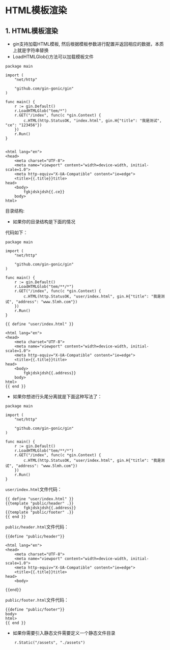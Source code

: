 # HTML模板渲染

## 1. HTML模板渲染 <a id="html&#x6A21;&#x677F;&#x6E32;&#x67D3;"></a>

* gin支持加载HTML模板, 然后根据模板参数进行配置并返回相应的数据，本质上就是字符串替换
* LoadHTMLGlob\(\)方法可以加载模板文件

```text
package main

import (
    "net/http"

    "github.com/gin-gonic/gin"
)

func main() {
    r := gin.Default()
    r.LoadHTMLGlob("tem/*")
    r.GET("/index", func(c *gin.Context) {
        c.HTML(http.StatusOK, "index.html", gin.H{"title": "我是测试", "ce": "123456"})
    })
    r.Run()
}
```

```text

<html lang="en">
<head>
    <meta charset="UTF-8">
    <meta name="viewport" content="width=device-width, initial-scale=1.0">
    <meta http-equiv="X-UA-Compatible" content="ie=edge">
    <title>{{.title}}title>
head>
    <body>
        fgkjdskjdsh{{.ce}}
    body>
html>
```

目录结构:

* 如果你的目录结构是下面的情况

代码如下：

```text
package main

import (
    "net/http"

    "github.com/gin-gonic/gin"
)

func main() {
    r := gin.Default()
    r.LoadHTMLGlob("tem/**/*")
    r.GET("/index", func(c *gin.Context) {
        c.HTML(http.StatusOK, "user/index.html", gin.H{"title": "我是测试", "address": "www.5lmh.com"})
    })
    r.Run()
}
```

```text
{{ define "user/index.html" }}

<html lang="en">
<head>
    <meta charset="UTF-8">
    <meta name="viewport" content="width=device-width, initial-scale=1.0">
    <meta http-equiv="X-UA-Compatible" content="ie=edge">
    <title>{{.title}}title>
head>
    <body>
        fgkjdskjdsh{{.address}}
    body>
html>
{{ end }}
```

* 如果你想进行头尾分离就是下面这种写法了：

```text
package main

import (
    "net/http"

    "github.com/gin-gonic/gin"
)

func main() {
    r := gin.Default()
    r.LoadHTMLGlob("tem/**/*")
    r.GET("/index", func(c *gin.Context) {
        c.HTML(http.StatusOK, "user/index.html", gin.H{"title": "我是测试", "address": "www.5lmh.com"})
    })
    r.Run()
}
```

`user/index.html`文件代码：

```text
{{ define "user/index.html" }}
{{template "public/header" .}}
        fgkjdskjdsh{{.address}}
{{template "public/footer" .}}
{{ end }}
```

`public/header.html`文件代码：

```text
{{define "public/header"}}

<html lang="en">
<head>
    <meta charset="UTF-8">
    <meta name="viewport" content="width=device-width, initial-scale=1.0">
    <meta http-equiv="X-UA-Compatible" content="ie=edge">
    <title>{{.title}}title>
head>
    <body>

{{end}}
```

`public/footer.html`文件代码：

```text
{{define "public/footer"}}
body>
html>
{{ end }}
```

* 如果你需要引入静态文件需要定义一个静态文件目录

```text
    r.Static("/assets", "./assets")
```


